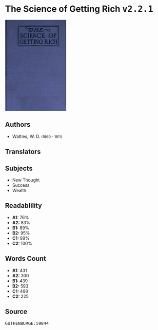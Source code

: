 # The Science of Getting Rich <kbd>v2.2.1</kbd>

![](./cover.medium.jpg "")

## Authors


 - Wattles, W. D. <small>(1860 - 1911)</small>

## Translators



## Subjects


 - New Thought
 - Success
 - Wealth

## Readablility


 - **A1:** 76%
 - **A2:** 83%
 - **B1:** 89%
 - **B2:** 95%
 - **C1:** 99%
 - **C2:** 100%

## Words Count


 - **A1:** 431
 - **A2:** 300
 - **B1:** 439
 - **B2:** 593
 - **C1:** 468
 - **C2:** 225

## Source


<kbd>GUTHENBURGE:59844</kbd>

